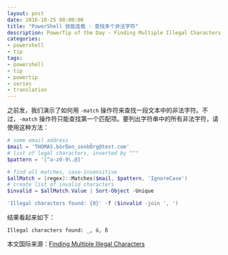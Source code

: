 ```yaml
---
layout: post
date: 2016-10-25 00:00:00
title: "PowerShell 技能连载 - 查找多个非法字符"
description: PowerTip of the Day - Finding Multiple Illegal Characters
categories:
- powershell
- tip
tags:
- powershell
- tip
- powertip
- series
- translation
---
```

之前发，我们演示了如何用 `-match` 操作符来查找一段文本中的非法字符。不过，`-match` 操作符只能查找第一个匹配项。要列出字符串中的所有非法字符，请使用这种方法：

```powershell
# some email address
$mail = 'THOMAS.börßen_senbÖrg@test.com'
# list of legal characters, inverted by "^"
$pattern = '[^a-z0-9\.@]'

# find all matches, case-insensitive
$allMatch = [regex]::Matches($mail, $pattern, 'IgnoreCase')
# create list of invalid characters
$invalid = $allMatch.Value | Sort-Object -Unique 

'Illegal characters found: {0}' -f ($invalid -join ', ')
```

结果看起来如下：

    Illegal characters found: _, ö, ß


<!--more-->
本文国际来源：[Finding Multiple Illegal Characters](http://community.idera.com/powershell/powertips/b/tips/posts/finding-multiple-illegal-characters-directory)
